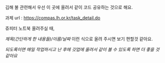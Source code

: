 김해 불 관련해서 우선 이 곳에 올려서 같이 코드 공유하는 것으로 해요.

과제 url : https://compas.lh.or.kr/task_detail.do

쥬피터 노트북 올려주실 때,

*제목(간단하게 한 내용들)/이름/날짜* 이런 식으로 올려 주시면 보기 편할것 같아요. 

*되도록이면 매일 작업하시고 난 후에 깃업에 올려서 같이 볼 수 있도록 하면 더 좋을 것 같아요*

